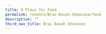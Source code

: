 ```yaml
---
title: A Place for Food
permalink: /events/Bras-Basah-Showcase/food
description: ""
third_nav_title: Bras Basah Showcase
---
```

